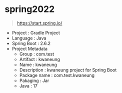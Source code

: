 # spring2022
> https://start.spring.io/

- Project : Gradle Project
- Language : Java
- Spring Boot : 2.6.2
- Project Metadata
  - Group : com.test
  - Artifact : kwaneung
  - Name : kwaneung
  - Description : kwaneung project for Spring Boot
  - Package name : com.test.kwaneung
  - Pakaging : Jar
  - Java : 17
